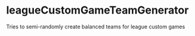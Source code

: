 # leagueCustomGameTeamGenerator
Tries to semi-randomly create balanced teams for league custom games
